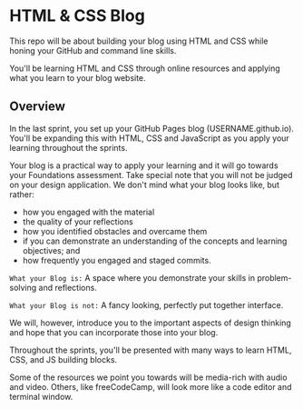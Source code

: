 # HTML & CSS Blog

This repo will be about building your blog using HTML and CSS while honing your GitHub and command line skills. 

You'll be learning HTML and CSS through online resources and applying what you learn to your blog website.

## Overview

In the last sprint, you set up your GitHub Pages blog (USERNAME.github.io). You'll be expanding this with HTML, CSS and JavaScript as you apply your learning throughout the sprints.

Your blog is a practical way to apply your learning and it will go towards your Foundations assessment. Take special note that you will not be judged on your design application. We don't mind what your blog looks like, but rather:

   + how you engaged with the material
   + the quality of your reflections
   + how you identified obstacles and overcame them
   + if you can demonstrate an understanding of the concepts and learning objectives; and
   + how frequently you engaged and staged commits.
   
`What your Blog is:` A space where you demonstrate your skills in problem-solving and reflections.

`What your Blog is not:` A fancy looking, perfectly put together interface.

We will, however, introduce you to the important aspects of design thinking and hope that you can incorporate those into your blog.

Throughout the sprints, you'll be presented with many ways to learn HTML, CSS, and JS building blocks.

Some of the resources we point you towards will be media-rich with audio and video. Others, like freeCodeCamp, will look more like a code editor and terminal window.

